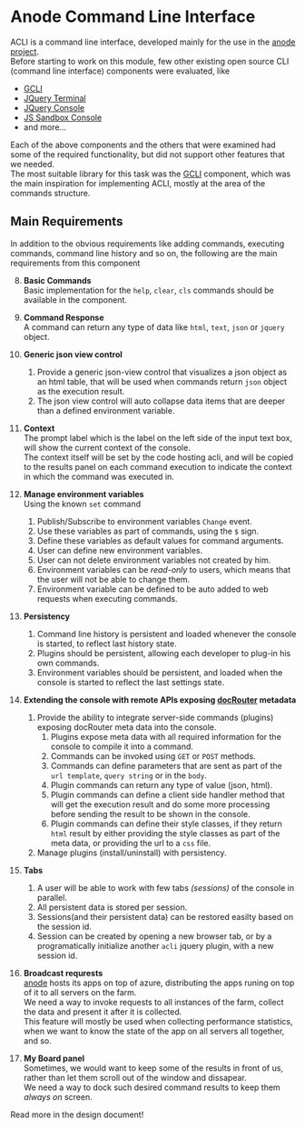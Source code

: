 Anode Command Line Interface
=============================
ACLI is a command line interface, developed mainly for the use in the [anode project](http://anodejs.org).  
Before starting to work on this module, few other existing open source CLI (command line interface) components were evaluated, like

* [GCLI](https://github.com/mozilla/gcli)
* [JQuery Terminal](http://terminal.jcubic.pl/examples.php)
* [JQuery Console](http://neocotic.com/jquery-console)
* [JS Sandbox Console](http://josscrowcroft.github.com/javascript-sandbox-console)
* and more...

Each of the above components and the others that were examined had some of the required functionality, but did not support other features that we needed.  
The most suitable library for this task was the [GCLI](https://github.com/mozilla/gcli) component, which was the main inspiration for implementing ACLI, mostly at the area of the commands structure.  

Main Requirements
-----------------
In addition to the obvious requirements like adding commands, executing commands, command line history and so on, the following are the main requirements from this component

8. __Basic Commands__  
	Basic implementation for the `help`, `clear`, `cls` commands should be available in the component.

2. __Command Response__  
	A command can return any type of data like `html`, `text`, `json` or `jquery` object.

4. __Generic json view control__
	1. Provide a generic json-view control that visualizes a json object as an html table, that will be used when commands return `json` object as the execution result.
	2. The json view control will auto collapse data items that are deeper than a defined environment variable.
	
8. __Context__  
	The prompt label which is the label on the left side of the input text box, will show the current context of the console.  
	The context itself will be set by the code hosting acli, and will be copied to the results panel on each command execution to indicate the context in which the command was executed in.

1. __Manage environment variables__  
	Using the known `set` command 
	1. Publish/Subscribe to environment variables `Change` event.
	2. Use these variables as part of commands, using the `$` sign.
	3. Define these variables as default values for command arguments.
	4. User can define new environment variables.
	5. User can not delete environment variables not created by him.
	6. Environment variables can be _read-only_ to users, which means that the user will not be able to change them.
	7. Environment variable can be defined to be auto added to web requests when executing commands.

5. __Persistency__
	1. Command line history is persistent and loaded whenever the console is started, to reflect last history state.
	2. Plugins should be persistent, allowing each developer to plug-in his own commands.
	3. Environment variables should be persistent, and loaded when the console is started to reflect the last settings state.
	
3. __Extending the console with remote APIs exposing [docRouter](https://github.com/anodejs/node-docrouter) metadata__
	1. Provide the ability to integrate server-side commands (plugins) exposing docRouter meta data into the console.
		1. Plugins expose meta data with all required information for the console to compile it into a command.
		2. Commands can be invoked using `GET` or `POST` methods.
		3. Commands can define parameters that are sent as part of the `url template`, `query string` or in the `body`.
		2. Plugin commands can return any type of value (json, html).
		3. Plugin commands can define a client side handler method that will get the execution result and do some more processing before sending the result to be shown in the console.
		4. Plugin commands can define their style classes, if they return `html` result by either providing the style classes as part of the meta data, or providing the url to a `css` file.
	2. Manage plugins (install/uninstall) with persistency.		

6. __Tabs__
	1. A user will be able to work with few tabs _(sessions)_ of the console in parallel.
	2. All persistent data is stored per session.
	3. Sessions(and their persistent data) can be restored easilty based on the session id.
	4. Session can be created by opening a new browser tab, or by a programatically initialize another `acli` jquery plugin, with a new session id.
	
7. __Broadcast requrests__  
	[anode](http://anodejs.org) hosts its apps on top of azure, distributing the apps runing on top of it to all servers on the farm.  
	We need a way to invoke requests to all instances of the farm, collect the data and present it after it is collected.  
	This feature will mostly be used when collecting performance statistics, when we want to know the state of the app on all servers all together, and so.  
	
8. __My Board panel__  
	Sometimes, we would want to keep some of the results in front of us, rather than let them scroll out of the window and dissapear.  
	We need a way to dock such desired command results to keep them _always on_ screen.
	
	
Read more in the design document!

	